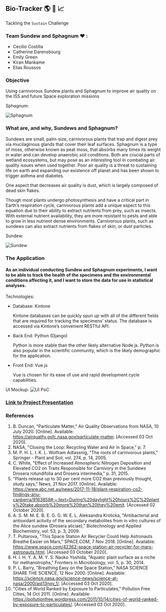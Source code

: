 ## Bio-Tracker 🌎 🌱 📈

Tackling the `Sustain` Challenge

### Team Sundew and Sphagnum ♥ :
* Cecilio Costilla
* Catherine Darensbourg
* Emily Green
* Kiran Mankame
* Elias Roussos

### Objective
Using carnivorous Sundew plants and Sphagnum to improve air quality on the ISS and future Space exploration missions 

Sphagnum:

![Sphagnum](https://upload.wikimedia.org/wikipedia/commons/2/22/Sphagnum.flexuosum.jpg)
### What are, and why, Sundews and Sphagnum?
Sundews are small, palm-size, carnivorous plants that trap and digest prey via mucilaginous glands that cover their leaf surfaces. Sphagnum is a type of moss, otherwise known as peat moss, that absorbs many times its weight in water and can develop anaerobic soil conditions. Both are crucial parts of wetland ecosystems, but may pose as an interesting tool in combating air quality issues when used together. Poor air quality is a threat to sustaining life on earth and expanding our existence off planet and has been shown to trigger asthma and diabetes. 

One aspect that decreases air quality is dust, which is largely composed of dead skin flakes.

Though most plants undergo photosynthesis and have a critical part in Earth’s respiration cycle, carnivorous plants add a unique aspect to this equation due to their ability to extract nutrients from prey, such as insects. With external nutrient availability, they are more resistant to pests and able to grow in less nutrient dense environments. Carnivorous plants, such as sundews can also extract nutrients from flakes of skin, or dust particles. 

Sundew:

![Sundew](https://images-images-images.s3.amazonaws.com/Carnivorous_sundew_plant-Drosera_rotundifolia_%25287.png)

### The Application

#### As an individual conducting Sundew and Sphagnum experiments, I want to be able to track the health of the specimens and the environmental conditions affecting it, and I want to store the data for use in statistical analyses.

Technologies:
* Database: Kintone

    Kintone databases can be quickly spun up with all of the different fields that are required for tracking the specimens’ status.
    The database is accessed via Kintone’s convenient RESTful API.

* Back End: Python (Django)

    Python is more stable than the other likely alternative Node.js.
    Python is also popular in the scientific community, which is the likely demographic for the application.

* Front End: Vue.js

    Vue is chosen for its ease of use and rapid development cycle capabilities.

UI Mockup:
![UI PoC](https://images-images-images.s3.amazonaws.com/rough_ui.gif)

### [Link to Project Presentation](https://docs.google.com/presentation/d/1LubCbh_YUnwEIIW3Us12WvGsC8I_FJMp206XBMlX57k/edit?usp=sharing) 

### References
1. B. Duncan, "Particulate Matter," Air Quality Observations from NASA, 10 July 2020. [Online]. Available: https://airquality.gsfc.nasa.gov/particulate-matter. [Accessed 03 Oct 2020].
2. NASA, "Closing the Loop: Recycling Water and Air in Space," p. 7.
3. M. P. H. L. I. K. L. Wolfram Adlassnig, "The roots of carnivorous plants," Springer - Plant and Soil, vol. 274, p. 14, 2005.
4. C. White, "Effect of Increased Atmospheric Nitrogen Deposition and Elevated CO2 on Traits Responsible for Carnivory in the Sundews Drosera rotundifolia and Drosera intermedia," p. 31, 2015.
5. "Plants release up to 30 per cent more CO2 than previously thought, study says," News, 21 Nov 2017. [Online]. Available: https://www.abc.net.au/news/2017-11-18/plant-respiration-co2-findings-anu-canberra/9163858#:~:text=During%20daylight%20hours%2C%20plants%20take,absorb%20more%20than%20they%20emit. [Accessed 02 October 2020].
6. A. S. M. M. E. B. E. G. G. W. E. L. Aleksandra Krolicka, "Antibacterial and antioxidant activity of the secondary metabolites from in vitro cultures of the Alice sundew (Drosera aliciae)," Biotechnology and Applied Biochemistry, vol. 53, p. 3, 2009.
7. T. Pultarova, "This Space Station Air Recycler Could Help Astronauts Breathe Easier on Mars," SPACE.COM, 7 Nov 2018. [Online]. Available: https://www.space.com/42362-space-station-air-recycler-for-mars-astronauts.html. [Accessed 03 October 2020].
8. H. I. H. Y. A. M. Y. S. Naoko Yoshida, "Aquatic plant surface as a niche for methanotrophs," Frontiers in Microbiology, vol. 5, p. 30, 2014.
9. P. L. Barry, "Breathing Easy on the Space Station," NASA SCIENCE SHARE THE SCIENCE, 12 Nov 2000. [Online]. Available: https://science.nasa.gov/science-news/science-at-nasa/2000/ast13nov_1/. [Accessed 03 Oct 2020].
10. "Cities of World Ranked by Exposure to Particulates," Pollution Free Cities, 14 Oct 2011. [Online]. Available: https://pollutionfree.wordpress.com/2011/10/14/cities-of-world-ranked-by-exposure-to-particulates/. [Accessed 03 Oct 2020].
